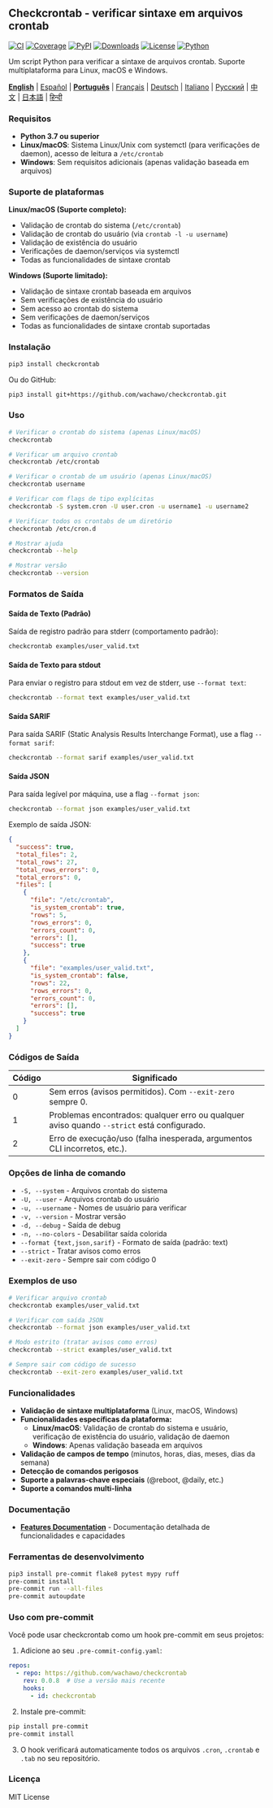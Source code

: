 ## Checkcrontab - verificar sintaxe em arquivos crontab

[![CI](https://github.com/wachawo/checkcrontab/actions/workflows/ci.yml/badge.svg)](https://github.com/wachawo/checkcrontab/actions/workflows/ci.yml)
[![Coverage](https://codecov.io/gh/wachawo/checkcrontab/branch/0.0.11/graph/badge.svg)](https://codecov.io/gh/wachawo/checkcrontab?branch=main)
[![PyPI](https://img.shields.io/pypi/v/checkcrontab.svg)](https://pypi.org/project/checkcrontab/)
[![Downloads](https://img.shields.io/pypi/dm/checkcrontab.svg)](https://pypi.org/project/checkcrontab/)
[![License](https://img.shields.io/badge/license-MIT-blue.svg)](https://github.com/wachawo/checkcrontab/blob/main/LICENSE)
[![Python](https://img.shields.io/pypi/pyversions/checkcrontab.svg)](https://pypi.org/project/checkcrontab/)

Um script Python para verificar a sintaxe de arquivos crontab. Suporte multiplataforma para Linux, macOS e Windows.

**[English](https://github.com/wachawo/checkcrontab/blob/main/README.md)** | [Español](https://github.com/wachawo/checkcrontab/blob/main/docs/README_ES.md) | **[Português](https://github.com/wachawo/checkcrontab/blob/main/docs/README_PT.md)** | [Français](https://github.com/wachawo/checkcrontab/blob/main/docs/README_FR.md) | [Deutsch](https://github.com/wachawo/checkcrontab/blob/main/docs/README_DE.md) | [Italiano](https://github.com/wachawo/checkcrontab/blob/main/docs/README_IT.md) | [Русский](https://github.com/wachawo/checkcrontab/blob/main/docs/README_RU.md) | [中文](https://github.com/wachawo/checkcrontab/blob/main/docs/README_ZH.md) | [日本語](https://github.com/wachawo/checkcrontab/blob/main/docs/README_JA.md) | [हिन्दी](https://github.com/wachawo/checkcrontab/blob/main/docs/README_HI.md)

### Requisitos

- **Python 3.7 ou superior**
- **Linux/macOS**: Sistema Linux/Unix com systemctl (para verificações de daemon), acesso de leitura a `/etc/crontab`
- **Windows**: Sem requisitos adicionais (apenas validação baseada em arquivos)

### Suporte de plataformas

**Linux/macOS (Suporte completo):**
- Validação de crontab do sistema (`/etc/crontab`)
- Validação de crontab do usuário (via `crontab -l -u username`)
- Validação de existência do usuário
- Verificações de daemon/serviços via systemctl
- Todas as funcionalidades de sintaxe crontab

**Windows (Suporte limitado):**
- Validação de sintaxe crontab baseada em arquivos
- Sem verificações de existência do usuário
- Sem acesso ao crontab do sistema
- Sem verificações de daemon/serviços
- Todas as funcionalidades de sintaxe crontab suportadas

### Instalação

```bash
pip3 install checkcrontab
```

Ou do GitHub:

```bash
pip3 install git+https://github.com/wachawo/checkcrontab.git
```

### Uso

```bash
# Verificar o crontab do sistema (apenas Linux/macOS)
checkcrontab

# Verificar um arquivo crontab
checkcrontab /etc/crontab

# Verificar o crontab de um usuário (apenas Linux/macOS)
checkcrontab username

# Verificar com flags de tipo explícitas
checkcrontab -S system.cron -U user.cron -u username1 -u username2

# Verificar todos os crontabs de um diretório
checkcrontab /etc/cron.d

# Mostrar ajuda
checkcrontab --help

# Mostrar versão
checkcrontab --version
```

### Formatos de Saída

#### Saída de Texto (Padrão)
Saída de registro padrão para stderr (comportamento padrão):

```bash
checkcrontab examples/user_valid.txt
```

#### Saída de Texto para stdout
Para enviar o registro para stdout em vez de stderr, use `--format text`:

```bash
checkcrontab --format text examples/user_valid.txt
```

#### Saída SARIF
Para saída SARIF (Static Analysis Results Interchange Format), use a flag `--format sarif`:

```bash
checkcrontab --format sarif examples/user_valid.txt
```

#### Saída JSON
Para saída legível por máquina, use a flag `--format json`:

```bash
checkcrontab --format json examples/user_valid.txt
```

Exemplo de saída JSON:

```json
{
  "success": true,
  "total_files": 2,
  "total_rows": 27,
  "total_rows_errors": 0,
  "total_errors": 0,
  "files": [
    {
      "file": "/etc/crontab",
      "is_system_crontab": true,
      "rows": 5,
      "rows_errors": 0,
      "errors_count": 0,
      "errors": [],
      "success": true
    },
    {
      "file": "examples/user_valid.txt",
      "is_system_crontab": false,
      "rows": 22,
      "rows_errors": 0,
      "errors_count": 0,
      "errors": [],
      "success": true
    }
  ]
}
```

### Códigos de Saída

| Código | Significado |
|--------|-------------|
| 0      | Sem erros (avisos permitidos). Com `--exit-zero` sempre 0. |
| 1      | Problemas encontrados: qualquer erro ou qualquer aviso quando `--strict` está configurado. |
| 2      | Erro de execução/uso (falha inesperada, argumentos CLI incorretos, etc.). |

### Opções de linha de comando

- `-S, --system` - Arquivos crontab do sistema
- `-U, --user` - Arquivos crontab do usuário
- `-u, --username` - Nomes de usuário para verificar
- `-v, --version` - Mostrar versão
- `-d, --debug` - Saída de debug
- `-n, --no-colors` - Desabilitar saída colorida
- `--format {text,json,sarif}` - Formato de saída (padrão: text)
- `--strict` - Tratar avisos como erros
- `--exit-zero` - Sempre sair com código 0

### Exemplos de uso

```bash
# Verificar arquivo crontab
checkcrontab examples/user_valid.txt

# Verificar com saída JSON
checkcrontab --format json examples/user_valid.txt

# Modo estrito (tratar avisos como erros)
checkcrontab --strict examples/user_valid.txt

# Sempre sair com código de sucesso
checkcrontab --exit-zero examples/user_valid.txt
```

### Funcionalidades

- **Validação de sintaxe multiplataforma** (Linux, macOS, Windows)
- **Funcionalidades específicas da plataforma:**
  - **Linux/macOS**: Validação de crontab do sistema e usuário, verificação de existência do usuário, validação de daemon
  - **Windows**: Apenas validação baseada em arquivos
- **Validação de campos de tempo** (minutos, horas, dias, meses, dias da semana)
- **Detecção de comandos perigosos**
- **Suporte a palavras-chave especiais** (@reboot, @daily, etc.)
- **Suporte a comandos multi-linha**

### Documentação

- **[Features Documentation](https://github.com/wachawo/checkcrontab/blob/main/docs/FEATURES.md)** - Documentação detalhada de funcionalidades e capacidades

### Ferramentas de desenvolvimento

```bash
pip3 install pre-commit flake8 pytest mypy ruff
pre-commit install
pre-commit run --all-files
pre-commit autoupdate
```

### Uso com pre-commit

Você pode usar checkcrontab como um hook pre-commit em seus projetos:

1. Adicione ao seu `.pre-commit-config.yaml`:

```yaml
repos:
  - repo: https://github.com/wachawo/checkcrontab
    rev: 0.0.8  # Use a versão mais recente
    hooks:
      - id: checkcrontab
```

2. Instale pre-commit:

```bash
pip install pre-commit
pre-commit install
```

3. O hook verificará automaticamente todos os arquivos `.cron`, `.crontab` e `.tab` no seu repositório.

### Licença

MIT License
